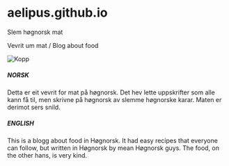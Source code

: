 # aelipus.github.io
Slem høgnorsk mat

Vevrit um mat / Blog about food

![Kopp](https://aelipus.github.io/bilete/kopp.png)

##### NORSK
Detta er eit vevrit for mat på høgnorsk. Det hev lette uppskrifter som alle kann få til, men skrivne på høgnorsk av slemme høgnorske karar. Maten er derimot sers snild.

##### ENGLISH
This is a blogg about food in Høgnorsk. It had easy recipes that everyone can follow, but written in Høgnorsk by mean Høgnorsk guys. The food, on the other hans, is very kind.

